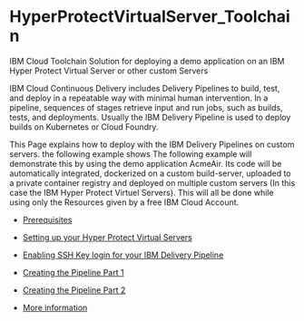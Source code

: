 # HyperProtectVirtualServer_Toolchain
IBM Cloud Toolchain Solution for deploying a demo application on an IBM Hyper Protect Virtual Server or other custom Servers


IBM Cloud Continuous Delivery includes Delivery Pipelines to build, test, and deploy in a repeatable way with minimal human intervention. In a pipeline, sequences of stages retrieve input and run jobs, such as builds, tests, and deployments. Usually the IBM Delivery Pipeline is used to deploy builds on Kubernetes or Cloud Foundry.

This Page explains how to deploy with the IBM Delivery Pipelines on custom servers. the following example shows The following example will demonstrate this by using the demo application AcmeAir. Its code will be automatically integrated, dockerized on a custom build-server, uploaded to a private container registry and deployed on multiple custom servers (In this case the IBM Hyper Protect Virtuel Servers). This will all be done while using only the Resources given by a free IBM Cloud Account.

* [Prerequisites](https://github.com/HansHuepp/HPVS_Toolchain/wiki/Prerequisites)

* [Setting up your Hyper Protect Virtual Servers](https://github.com/HansHuepp/HPVS_Toolchain/wiki/Setting-up-your-Hyper-Protect-Virtual-Servers)

* [Enabling SSH Key login for your IBM Delivery Pipeline](https://github.com/HansHuepp/HPVS_Toolchain/wiki/Enabling-SSH-Key-login-for-your-IBM-Delivery-Pipeline)

* [Creating the Pipeline Part 1](https://github.com/HansHuepp/HPVS_Toolchain/wiki/Creating-the-Pipeline-Part-1)

* [Creating the Pipeline Part 2](https://github.com/HansHuepp/HPVS_Toolchain/wiki/Creating-the-Pipeline-Part-2)

* [More information](https://github.com/HansHuepp/HPVS_Toolchain/wiki/More-Information)
